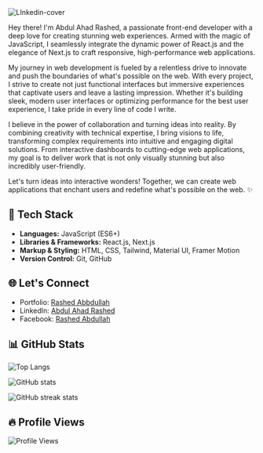 <img src="https://i.ibb.co/Km0Mc6T/LInkedin-cover.jpg" alt="LInkedin-cover" border="0">

Hey there! I'm Abdul Ahad Rashed, a passionate front-end developer with a deep love for creating stunning web experiences. Armed with the magic of JavaScript, I seamlessly integrate the dynamic power of React.js and the elegance of Next.js to craft responsive, high-performance web applications.

My journey in web development is fueled by a relentless drive to innovate and push the boundaries of what's possible on the web. With every project, I strive to create not just functional interfaces but immersive experiences that captivate users and leave a lasting impression. Whether it's building sleek, modern user interfaces or optimizing performance for the best user experience, I take pride in every line of code I write.

I believe in the power of collaboration and turning ideas into reality. By combining creativity with technical expertise, I bring visions to life, transforming complex requirements into intuitive and engaging digital solutions. From interactive dashboards to cutting-edge web applications, my goal is to deliver work that is not only visually stunning but also incredibly user-friendly.

Let's turn ideas into interactive wonders! Together, we can create web applications that enchant users and redefine what's possible on the web. ✨

## 🚀 Tech Stack

- **Languages:** JavaScript (ES6+)
- **Libraries & Frameworks:** React.js, Next.js
- **Markup & Styling:** HTML, CSS, Tailwind, Material UI, Framer Motion
- **Version Control:** Git, GitHub


## 🌐 Let's Connect
- Portfolio: [Rashed Abbdullah](https://rashed-abdullah.vercel.app)
- LinkedIn: [Abdul Ahad Rashed](https://www.linkedin.com/in/rashed4abdullah/)
- Facebook: [Rashed Abdullah](https://www.facebook.com/Rashed4Abdullah)

## 📊 GitHub Stats

![Top Langs](https://github-readme-stats.vercel.app/api/top-langs/?username=RashedAbdullah&hide_border=true&theme=tokyonight)

![GitHub stats](https://github-readme-stats.vercel.app/api?username=RashedAbdullah&show_icons=true&hide_border=true&theme=tokyonight)  

![GitHub streak stats](https://github-readme-streak-stats.herokuapp.com/?user=RashedAbdullah&theme=tokyonight)  

## 🔥 Profile Views

![Profile Views](https://komarev.com/ghpvc/?username=RashedAbdullah&color=blue&label=Profile+Views)

